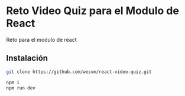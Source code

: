 # Reto Video Quiz para el Modulo de React

Reto para el modulo de react

## Instalación

```bash
git clone https://github.com/wesvm/react-video-quiz.git

npm i
npm run dev
```
